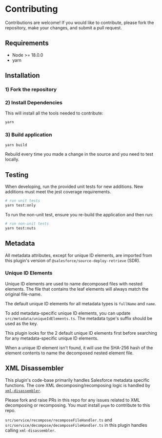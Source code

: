 # Contributing

Contributions are welcome! If you would like to contribute, please fork the repository, make your changes, and submit a pull request.

## Requirements

- Node >= 18.0.0
- yarn

## Installation

### 1) Fork the repository

### 2) Install Dependencies

This will install all the tools needed to contribute:

```bash
yarn
```

### 3) Build application

```bash
yarn build
```

Rebuild every time you made a change in the source and you need to test locally.

## Testing

When developing, run the provided unit tests for new additions. New additions must meet the jest coverage requirements.

```bash
# run unit tests
yarn test:only
```

To run the non-unit test, ensure you re-build the application and then run:

```bash
# run non-unit tests
yarn test:nuts
```

## Metadata

All metadata attributes, except for unique ID elements, are imported from this plugin's version of `@salesforce/source-deploy-retrieve` (SDR).

### Unique ID Elements

Unique ID elements are used to name decomposed files with nested elements. The file that contains the leaf elements will always match the original file-name.

The default unique ID elements for all metadata types is `fullName` and `name`.

To add metadata-specific unique ID elements, you can update `src/metadata/uniqueIdElements.ts`. The metadata type's suffix should be used as the key.

This plugin looks for the 2 default unique ID elements first before searching for any metadata-specific unique ID elements.

When a unique ID element isn't found, it will use the SHA-256 hash of the element contents to name the decomposed nested element file.

## XML Disassembler

This plugin's code-base primarily handles Salesforce metadata specific functions. The core XML decomposing/recomposing logic is handled by [`xml-disassembler`](https://github.com/mcarvin8/xml-disassembler).

Please fork and raise PRs in this repo for any issues related to XML decomposing or recomposing. You must install `pnpm` to contribute to this repo.

`src/service/recompose/recomposeFileHandler.ts` and `src/service/decompose/decomposeFileHandler.ts` in this plugin handles calling `xml-disassembler`.
